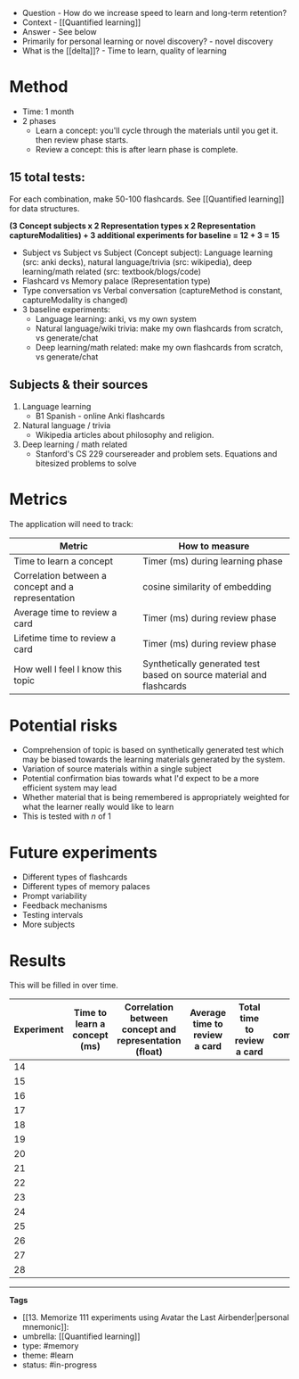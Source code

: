 
- Question - How do we increase speed to learn and long-term retention? 
- Context - [[Quantified learning]]
- Answer - See below
- Primarily for personal learning or novel discovery? - novel discovery
- What is the [[delta]]? - Time to learn, quality of learning

# Method

- Time: 1 month
- 2 phases
	- Learn a concept: you'll cycle through the materials until you get it. then review phase starts.
	- Review a concept: this is after learn phase is complete.

## 15 total tests: 
For each combination, make 50-100 flashcards. See [[Quantified learning]] for data structures.

**(3 Concept subjects x 2 Representation types x 2 Representation captureModalities) + 3 additional experiments for baseline = 12 + 3 = 15**

- Subject vs Subject vs Subject (Concept subject): Language learning (src: anki decks), natural language/trivia (src: wikipedia), deep learning/math related (src: textbook/blogs/code)
- Flashcard vs Memory palace (Representation type)
- Type conversation vs Verbal conversation (captureMethod is constant, captureModality is changed)
- 3 baseline experiments: 
	- Language learning: anki, vs my own system
	- Natural language/wiki trivia: make my own flashcards from scratch, vs generate/chat
	- Deep learning/math related: make my own flashcards from scratch, vs generate/chat
## Subjects & their sources

1. Language learning
	- B1 Spanish - online Anki flashcards
2. Natural language / trivia
	- Wikipedia articles about philosophy and religion.
3. Deep learning / math related
	- Stanford's CS 229 coursereader and problem sets. Equations and bitesized problems to solve

# Metrics
The application will need to track:

| **Metric**                                         | **How to measure**                                                   |
| -------------------------------------------------- | -------------------------------------------------------------------- |
| Time to learn a concept                            | Timer (ms) during learning phase                                     |
| Correlation between a concept and a representation | cosine similarity of embedding                                       |
| Average time to review a card                      | Timer (ms) during review phase                                       |
| Lifetime time to review a card                     | Timer (ms) during review phase                                       |
| How well I feel I know this topic                  | Synthetically generated test based on source material and flashcards |

# Potential risks
- Comprehension of topic is based on synthetically generated test which may be biased towards the learning materials generated by the system. 
- Variation of source materials within a single subject
- Potential confirmation bias towards what I'd expect to be a more efficient system may lead
- Whether material that is being remembered is appropriately weighted for what the learner really would like to learn
- This is tested with *n* of 1

# Future experiments
- Different types of flashcards
- Different types of memory palaces
- Prompt variability
- Feedback mechanisms
- Testing intervals
- More subjects

# Results
This will be filled in over time. 

| Experiment | Time to learn a concept (ms) | Correlation between concept and representation (float) | Average time to review a card | Total time to review a card | Topic comprehension |
| ---------- | ---------------------------- | ------------------------------------------------------ | ----------------------------- | --------------------------- | ------------------- |
| 14         |                              |                                                        |                               |                             |                     |
| 15         |                              |                                                        |                               |                             |                     |
| 16         |                              |                                                        |                               |                             |                     |
| 17         |                              |                                                        |                               |                             |                     |
| 18         |                              |                                                        |                               |                             |                     |
| 19         |                              |                                                        |                               |                             |                     |
| 20         |                              |                                                        |                               |                             |                     |
| 21         |                              |                                                        |                               |                             |                     |
| 22         |                              |                                                        |                               |                             |                     |
| 23         |                              |                                                        |                               |                             |                     |
| 24         |                              |                                                        |                               |                             |                     |
| 25         |                              |                                                        |                               |                             |                     |
| 26         |                              |                                                        |                               |                             |                     |
| 27         |                              |                                                        |                               |                             |                     |
| 28         |                              |                                                        |                               |                             |                     |



---

**Tags**
- [[13. Memorize 111 experiments using Avatar the Last Airbender|personal mnemonic]]: 
- umbrella: [[Quantified learning]]
- type: #memory
- theme: #learn
- status:  #in-progress 
